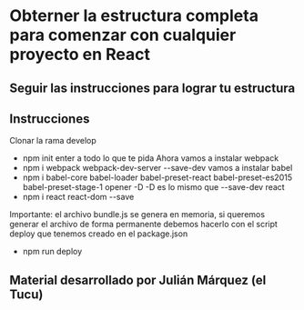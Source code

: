 # Obterner la estructura completa para comenzar con cualquier proyecto en React

## Seguir las instrucciones para lograr tu estructura

Instrucciones
-------------
Clonar la rama develop
+ npm init
enter a todo lo que te pida
Ahora vamos a instalar webpack
+ npm i webpack webpack-dev-server --save-dev
vamos a instalar babel
+ npm i babel-core babel-loader babel-preset-react babel-preset-es2015 babel-preset-stage-1 opener -D
-D es lo mismo que --save-dev
react
+ npm i react react-dom --save

Importante: el archivo bundle.js se genera en memoria, si queremos generar el archivo de forma permanente
debemos hacerlo con el script deploy que tenemos creado en el package.json

+ npm run deploy

## Material desarrollado por Julián Márquez (el Tucu)

